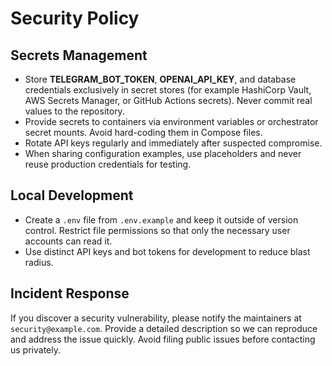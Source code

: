 # Security Policy

## Secrets Management

- Store **TELEGRAM_BOT_TOKEN**, **OPENAI_API_KEY**, and database credentials exclusively in secret stores (for example HashiCorp Vault, AWS Secrets Manager, or GitHub Actions secrets). Never commit real values to the repository.
- Provide secrets to containers via environment variables or orchestrator secret mounts. Avoid hard-coding them in Compose files.
- Rotate API keys regularly and immediately after suspected compromise.
- When sharing configuration examples, use placeholders and never reuse production credentials for testing.

## Local Development

- Create a `.env` file from `.env.example` and keep it outside of version control. Restrict file permissions so that only the necessary user accounts can read it.
- Use distinct API keys and bot tokens for development to reduce blast radius.

## Incident Response

If you discover a security vulnerability, please notify the maintainers at `security@example.com`. Provide a detailed description so we can reproduce and address the issue quickly. Avoid filing public issues before contacting us privately.
